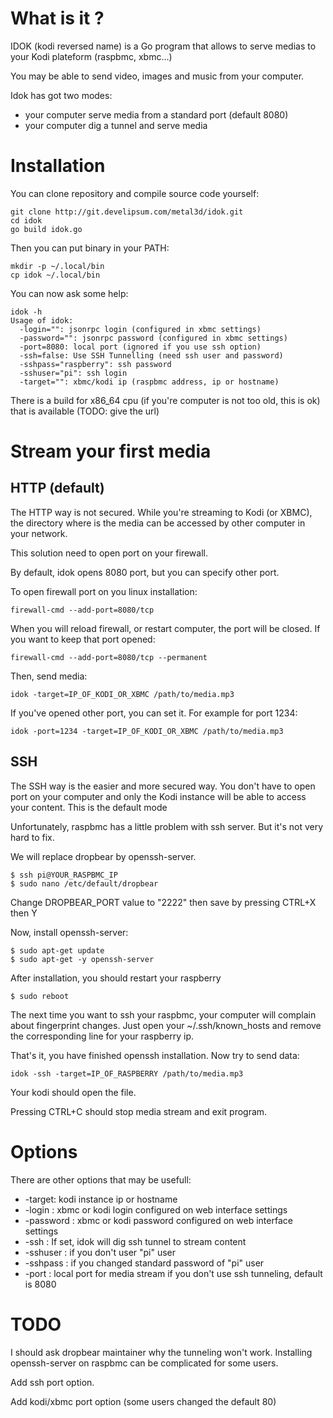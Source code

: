 What is it ?
============

IDOK (kodi reversed name) is a Go program that allows to serve medias to your Kodi plateform (raspbmc, xbmc...)

You may be able to send video, images and music from your computer.

Idok has got two modes:

* your computer serve media from a standard port (default 8080)
* your computer dig a tunnel and serve media

Installation
============

You can clone repository and compile source code yourself:

	git clone http://git.develipsum.com/metal3d/idok.git
	cd idok
	go build idok.go

Then you can put binary in your PATH:

	mkdir -p ~/.local/bin
	cp idok ~/.local/bin

You can now ask some help:

	idok -h
	Usage of idok:
	  -login="": jsonrpc login (configured in xbmc settings)
	  -password="": jsonrpc password (configured in xbmc settings)
	  -port=8080: local port (ignored if you use ssh option)
	  -ssh=false: Use SSH Tunnelling (need ssh user and password)
	  -sshpass="raspberry": ssh password
	  -sshuser="pi": ssh login
	  -target="": xbmc/kodi ip (raspbmc address, ip or hostname)


There is a build for x86_64 cpu (if you're computer is not too old, this is ok) that is available (TODO: give the url)

Stream your first media
=======================


## HTTP (default)

The HTTP way is not secured. While you're streaming to Kodi (or XBMC), the directory where is the media can be accessed by other computer in your network.

This solution need to open port on your firewall. 

By default, idok opens 8080 port, but you can specify other port.

To open firewall port on you linux installation:

	firewall-cmd --add-port=8080/tcp

When you will reload firewall, or restart computer, the port will be closed. If you want to keep that port opened:

	firewall-cmd --add-port=8080/tcp --permanent

Then, send media:

	idok -target=IP_OF_KODI_OR_XBMC /path/to/media.mp3

If you've opened other port, you can set it. For example for port 1234:

	idok -port=1234 -target=IP_OF_KODI_OR_XBMC /path/to/media.mp3


## SSH

The SSH way is the easier and more secured way. You don't have to open port on your computer and only the Kodi instance will be able to access your content. This is the default mode

Unfortunately, raspbmc has a little problem with ssh server. But it's not very hard to fix.

We will replace dropbear by openssh-server.

	$ ssh pi@YOUR_RASPBMC_IP
	$ sudo nano /etc/default/dropbear

Change DROPBEAR_PORT value to "2222" then save by pressing CTRL+X then Y

Now, install openssh-server:

	$ sudo apt-get update
	$ sudo apt-get -y openssh-server

After installation, you should restart your raspberry
	
	$ sudo reboot

The next time you want to ssh your raspbmc, your computer will complain about fingerprint changes. Just open your ~/.ssh/known_hosts and remove the corresponding line for your raspberry ip.

That's it, you have finished openssh installation. Now try to send data:

	idok -ssh -target=IP_OF_RASPBERRY /path/to/media.mp3

Your kodi should open the file.

Pressing CTRL+C should stop media stream and exit program.

Options
=======

There are other options that may be usefull:

* -target: kodi instance ip or hostname 
* -login : xbmc or kodi login configured on web interface settings
* -password : xbmc or kodi password configured on web interface settings
* -ssh : If set, idok will dig ssh tunnel to stream content
* -sshuser : if you don't user "pi" user
* -sshpass : if you changed standard password of "pi" user
* -port : local port for media stream if you don't use ssh tunneling, default is 8080

TODO
====

I should ask dropbear maintainer why the tunneling won't work. Installing openssh-server on raspbmc can be complicated for some users.

Add ssh port option.

Add kodi/xbmc port option (some users changed the default 80) 


